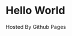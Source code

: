 <!DOCTYPE html>

<html>
<head>
<!-- External Stylesheets -->
<link rel="stylesheet" href="https://unpkg.com/leaflet@1.0.3/dist/leaflet.css" />
</head>
<body>
<div id="map" style="width: 705px; height: 375px"></div>
<h1>Hello World</h1>
<p>Hosted By Github Pages</p>
<!-- Add the Leaflet JavaScript library -->
<script src="https://unpkg.com/leaflet@1.0.3/dist/leaflet.js">
  // Create variable to hold map element, give initial settings to map
  var map = L.map('map',{ center: [42.362432, -71.086086], zoom: 14});
  // Add OpenStreetMap tile layer to map element
  L.tileLayer('http://{s}.tile.osm.org/{z}/{x}/{y}.png', { attribution: '© OpenStreetMap' }).addTo(map);
</script>

</body>
</html>
